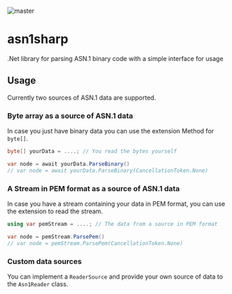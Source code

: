 ![master](https://github.com/dropoutdude/asn1sharp/workflows/master/badge.svg)
# asn1sharp
.Net library for parsing ASN.1 binary code with a simple interface for usage

## Usage

Currently two sources of ASN.1 data are supported.

### Byte array as a source of ASN.1 data
In case you just have binary data you can use the extension Method for `byte[]`.

```C#
byte[] yourData = ....; // You read the bytes yourself

var node = await yourData.ParseBinary()
// var node = await yourData.ParseBinary(CancellationToken.None)

```

### A Stream in PEM format as a source of ASN.1 data
In case you have a stream containing your data in PEM format, you can use the extension to read the stream.

```C#
using var pemStream = ....; // The data from a source in PEM format

var node = pemStream.ParsePem()
// var node = pemStream.ParsePem(CancellationToken.None)
```

### Custom data sources

You can implement a `ReaderSource` and provide your own source of data to the `Asn1Reader` class.

